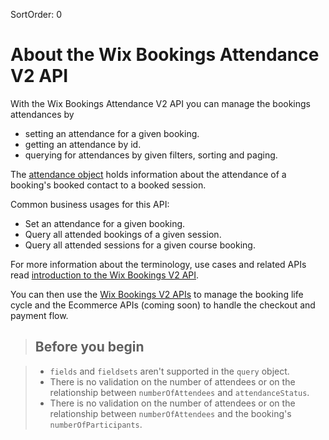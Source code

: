 SortOrder: 0
# About the Wix Bookings Attendance V2 API


With the Wix Bookings Attendance V2 API you can manage the bookings attendances by
* setting an attendance for a given booking.
* getting an attendance by id.
* querying for attendances by given filters, sorting and paging.

The [attendance object](https://dev.wix.com/api/rest/wix-bookings/bookings-v2/attendance/attendance-object) holds information about the attendance of a booking's booked contact to a booked session.

Common business usages for this API:
* Set an attendance for a given booking.
* Query all attended bookings of a given session.
* Query all attended sessions for a given course booking.

For more information about the terminology, use cases and related APIs read
[introduction to the Wix Bookings V2 API](https://dev.wix.com/api/rest/wix-bookings/bookings-v2/introduction).

You can then use the
[Wix Bookings V2 APIs](https://dev.wix.com/api/rest/wix-bookings/bookings-v2/introduction)
to manage the booking life cycle and the
Ecommerce APIs (coming soon)
to handle the checkout and payment flow.


>## Before you begin

> + `fields` and `fieldsets` aren't supported in the `query` object.
> + There is no validation on the number of attendees or on the relationship between `numberOfAttendees` and `attendanceStatus`.
> + There is no validation on the number of attendees or on the relationship between `numberOfAttendees` and the booking's `numberOfParticipants`.
